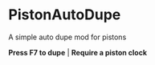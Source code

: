 # PistonAutoDupe
A simple auto dupe mod for pistons

**Press F7 to dupe** | **Require a piston clock**
